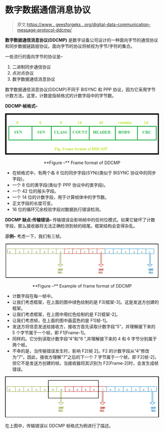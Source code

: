 # 数字数据通信消息协议

> 原文:[https://www . geesforgeks . org/digital-data-communication-message-protocol-ddcmp/](https://www.geeksforgeeks.org/digital-data-communications-message-protocol-ddcmp/)

**数字数据通信消息协议(DDCMP)** 是数字设备公司设计的一种面向字节的通信协议和同步数据链路层协议。面向字节的协议将帧视为字节/字符的集合。

一些流行的面向字节的协议是–

1.  二进制同步通信协议
2.  点对点协议
3.  数字数据通信消息协议

数字数据通信消息协议(DDCMP)不同于 BISYNC 和 PPP 协议，因为它采用字节计数方法。这里，计数是指帧格式的计数字段中的字节数。

**DDCMP:帧格式–**

![](img/c76436959003222783a778bee394ca35.png)

<center>**Figure –** Frame format of DDCMP</center>

*   在帧格式中，有两个各 8 位的同步字段(SYN)(类似于 BISYNC 协议中的同步字段)。
*   一个 8 位的类字段(类似于 PPP 协议中的类字段)。
*   一个 42 位的报头字段。
*   一个 14 位的计数字段，用于计算帧体中的字节数。
*   正文字段的长度可变。
*   16 位的循环冗余校验字段对数据执行错误检测。

**DDCMP 缺点:传输错误–**
传输错误会影响帧中的任何位模式。如果它破坏了计数字段，那么接收器将无法正确检测到帧的结尾。框架结构会变得杂乱。

**示例–**
考虑一下，我们有三帧。

![](img/471939cba2aab52f066c038fe8b65665.png)

<center>**Figure –** Example of frame format of DDCMP</center>

*   计数字段在每一帧中。
*   让我们考虑框架，在上面的图中绿色绘制的是 F3[框架-3]。这是发送方创建的框架。
*   让我们考虑框架，在上图中用红色绘制的是 F2[框架-2]。
*   让我们考虑帧，在上面的图中画蓝色的是 F1[帧-1]。
*   发送方将信息发送给接收方，接收方首先读取计数字段“5”，并理解接下来的 5 个字节属于一个帧，即 F1[Frame-1]。
*   同样的。它分别读取计数字段“4”和“6 ”,并理解接下来的 4 和 6 字节分别属于两个帧。
*   不幸的是，当传输错误发生时，影响 F2[帧 2]。F2 的计数字段从“4”修改为“7”。因此，接收方理解“7”之后的下一个 7 字节属于一个帧，即 F2[帧-2]，但它不是发送方创建的帧。当接收器将其识别为 F2[Frame-2]时，会发生成帧错误。

![](img/360f6224afdc9a9f8180300d05ee4415.png)

在上图中，传输错误以 DDCMP 帧格式为例进行了描述。